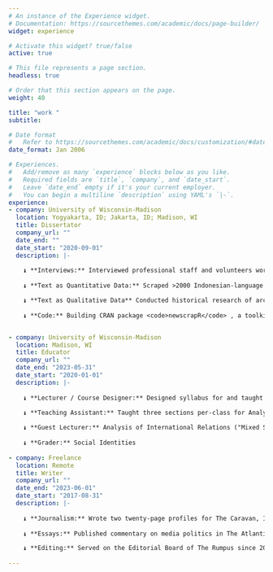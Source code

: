 ```yaml
---
# An instance of the Experience widget.
# Documentation: https://sourcethemes.com/academic/docs/page-builder/
widget: experience

# Activate this widget? true/false
active: true

# This file represents a page section.
headless: true

# Order that this section appears on the page.
weight: 40

title: "work "
subtitle:

# Date format
#   Refer to https://sourcethemes.com/academic/docs/customization/#date-format
date_format: Jan 2006

# Experiences.
#   Add/remove as many `experience` blocks below as you like.
#   Required fields are `title`, `company`, and `date_start`.
#   Leave `date_end` empty if it's your current employer.
#   You can begin a multiline `description` using YAML's `|-`.
experience:
- company: University of Wisconsin-Madison
  location: Yogyakarta, ID; Jakarta, ID; Madison, WI
  title: Dissertator
  company_url: ""
  date_end: ""
  date_start: "2020-09-01"
  description: |-
  
    ♝ **Interviews:** Interviewed professional staff and volunteers working in Indonesia
  
    ♝ **Text as Quantitative Data:** Scraped >2000 Indonesian-language articles from 17 news websites using <code>rvest</code> and <code>RSelenium</code>, building a text dataset of >29k sentence-observations

    ♝ **Text as Qualitative Data** Conducted historical research of archived training materials, conference proceedings and closeout documents, legal analysis, and policy reports
  
    ♝ **Code:** Building CRAN package <code>newscrapR</code> , a toolkit to find and process text data using targeted searches on websites' internal search engines


- company: University of Wisconsin-Madison
  location: Madison, WI
  title: Educator
  company_url: ""
  date_end: "2023-05-31"
  date_start: "2020-01-01"
  description: |-
  
    ♝ **Lecturer / Course Designer:** Designed syllabus for and taught senior seminar on LGBT World Politics.
  
    ♝ **Teaching Assistant:** Taught three sections per-class for Analysis of International Relations (introductory game theory), and Introduction to Research Methods

    ♝ **Guest Lecturer:** Analysis of International Relations ("Mixed Strategies and Repeated Games: A Closer Look"), Introduction to Research Methods ("Interviews, Participant-Observation, and Direct Observation")
  
    ♝ **Grader:** Social Identities
    
- company: Freelance
  location: Remote
  title: Writer
  company_url: ""
  date_end: "2023-06-01"
  date_start: "2017-08-31"
  description: |-
  
    ♝ **Journalism:** Wrote two twenty-page profiles for The Caravan, India's foremost magazine of investigative journalism (subjects: Nikki Haley, Shalabh Kumar)
  
    ♝ **Essays:** Published commentary on media politics in The Atlantic and The New Republic

    ♝ **Editing:** Served on the Editorial Board of The Rumpus since 2021
  
---
```

